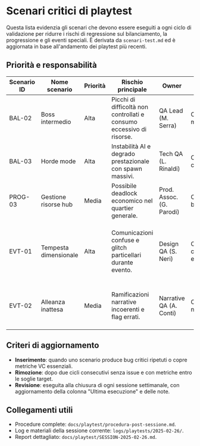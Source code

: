 # Scenari critici di playtest

Questa lista evidenzia gli scenari che devono essere eseguiti a ogni ciclo di validazione per ridurre i rischi di regressione sul bilanciamento, la progressione e gli eventi speciali. È derivata da `scenari-test.md` ed è aggiornata in base all'andamento dei playtest più recenti.

## Priorità e responsabilità

| Scenario ID | Nome scenario | Priorità | Rischio principale | Owner | Frequenza minima | Ultima esecuzione | Note |
| --- | --- | --- | --- | --- | --- | --- | --- |
| BAL-02 | Boss intermedio | Alta | Picchi di difficoltà non controllati e consumo eccessivo di risorse. | QA Lead (M. Serra) | Ogni build milestone | 2025-02-26 | Richiesti nuovi log di combattimento per confermare tuning stamina. |
| BAL-03 | Horde mode | Alta | Instabilità AI e degrado prestazionale con spawn massivi. | Tech QA (L. Rinaldi) | Ogni release candidata | 2025-02-26 | Presente bug #143 su pathfinding bloccato oltre 35 unità. |
| PROG-03 | Gestione risorse hub | Media | Possibile deadlock economico nel quartier generale. | Prod. Assoc. (G. Parodi) | Ogni ciclo bisettimanale | 2025-02-26 | Necessario verificare aggiornamento fogli calcolo auto-sync. |
| EVT-01 | Tempesta dimensionale | Alta | Comunicazioni confuse e glitch particellari durante evento. | Design QA (S. Neri) | Ogni patch contenuti evento | 2025-02-27 | Patch DimensionalStorm 2025-02-27 validata: flash eliminato, monitorare bloom build console (#144). |
| EVT-02 | Alleanza inattesa | Media | Ramificazioni narrative incoerenti e flag errati. | Narrative QA (A. Conti) | Ogni sprint narrativa | 2025-02-20 | Scenario non eseguito nella sessione corrente, mantenere follow-up. |

## Criteri di aggiornamento
- **Inserimento**: quando uno scenario produce bug critici ripetuti o copre metriche VC essenziali.
- **Rimozione**: dopo due cicli consecutivi senza issue e con metriche entro le soglie target.
- **Revisione**: eseguita alla chiusura di ogni sessione settimanale, con aggiornamento della colonna "Ultima esecuzione" e delle note.

## Collegamenti utili
- Procedure complete: `docs/playtest/procedura-post-sessione.md`.
- Log e materiali della sessione corrente: `logs/playtests/2025-02-26/`.
- Report dettagliato: `docs/playtest/SESSION-2025-02-26.md`.
